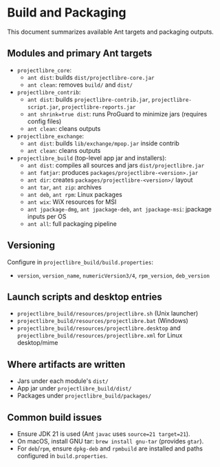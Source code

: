 # Build and Packaging

This document summarizes available Ant targets and packaging outputs.

## Modules and primary Ant targets
- `projectlibre_core`:
  - `ant dist`: builds `dist/projectlibre-core.jar`
  - `ant clean`: removes `build/` and `dist/`
- `projectlibre_contrib`:
  - `ant dist`: builds `projectlibre-contrib.jar`, `projectlibre-script.jar`, `projectlibre-reports.jar`
  - `ant shrink=true dist`: runs ProGuard to minimize jars (requires config files)
  - `ant clean`: cleans outputs
- `projectlibre_exchange`:
  - `ant dist`: builds `lib/exchange/mpop.jar` inside contrib
  - `ant clean`: cleans outputs
- `projectlibre_build` (top-level app jar and installers):
  - `ant dist`: compiles all sources and jars `dist/projectlibre.jar`
  - `ant fatjar`: produces `packages/projectlibre-<version>.jar`
  - `ant dir`: creates `packages/projectlibre-<version>/` layout
  - `ant tar`, `ant zip`: archives
  - `ant deb`, `ant rpm`: Linux packages
  - `ant wix`: WiX resources for MSI
  - `ant jpackage-dmg`, `ant jpackage-deb`, `ant jpackage-msi`: jpackage inputs per OS
  - `ant all`: full packaging pipeline

## Versioning
Configure in `projectlibre_build/build.properties`:
- `version`, `version_name`, `numericVersion3/4`, `rpm_version`, `deb_version`

## Launch scripts and desktop entries
- `projectlibre_build/resources/projectlibre.sh` (Unix launcher)
- `projectlibre_build/resources/projectlibre.bat` (Windows)
- `projectlibre_build/resources/projectlibre.desktop` and `projectlibre_build/resources/projectlibre.xml` for Linux desktop/mime

## Where artifacts are written
- Jars under each module's `dist/`
- App jar under `projectlibre_build/dist/`
- Packages under `projectlibre_build/packages/`

## Common build issues
- Ensure JDK 21 is used (Ant `javac` uses `source=21 target=21`).
- On macOS, install GNU tar: `brew install gnu-tar` (provides `gtar`).
- For `deb`/`rpm`, ensure `dpkg-deb` and `rpmbuild` are installed and paths configured in `build.properties`.
